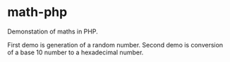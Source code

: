 # math-php
Demonstation of maths in PHP.

First demo is generation of a random number.
Second demo is conversion of a base 10 number to a hexadecimal number.
